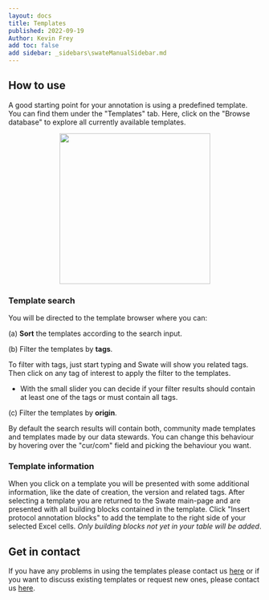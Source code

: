 ```yaml
---
layout: docs
title: Templates
published: 2022-09-19
Author: Kevin Frey
add toc: false
add sidebar: _sidebars\swateManualSidebar.md
---
```


## How to use

A good starting point for your annotation is using a predefined template. You can find them under the "Templates" tab. Here, click on the "Browse database" to explore all currently available templates.

<p style="justify-content: center; display: flex">
<img src="https://user-images.githubusercontent.com/39732517/128495178-cc14690a-fc8a-4a3c-b591-365176ea2b00.png" data-canonical-src="https://user-images.githubusercontent.com/39732517/128495178-cc14690a-fc8a-4a3c-b591-365176ea2b00.png" style="height: 300px"  />
</p>

### Template search

You will be directed to the template browser where you can:

(a) **Sort** the templates according to the search input.

(b) Filter the templates by **tags**.

To filter with tags, just start typing and Swate will show you related tags. Then click on any tag of interest to apply the filter to the templates.
- With the small slider you can decide if your filter results should contain at least one of the tags or must contain all tags.

(c) Filter the templates by **origin**.

By default the search results will contain both, community made templates and templates made by our data stewards. You can change this behaviour by hovering over the "cur/com" field and picking the behaviour you want. 

### Template information

When you click on a template you will be presented with some additional information, like the date of creation, the version and related tags. After selecting a template you are returned to the Swate main-page and are presented with all building blocks contained in the template. Click "Insert protocol annotation blocks" to add the template to the right side of your selected Excel cells. *Only building blocks not yet in your table will be added*.

## Get in contact

If you have any problems in using the templates please contact us [here](https://github.com/nfdi4plants/Swate/issues/new/choose) or if you want to discuss existing templates or request new ones, please contact us [here](https://github.com/nfdi4plants/SWATE_templates/issues/new/choose).
